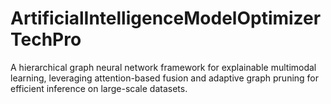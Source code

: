# ArtificialIntelligenceModelOptimizerTechPro
A hierarchical graph neural network framework for explainable multimodal learning, leveraging attention-based fusion and adaptive graph pruning for efficient inference on large-scale datasets.
